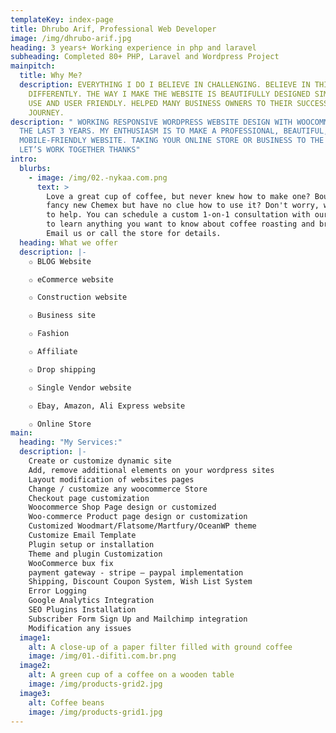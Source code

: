 ```yaml
---
templateKey: index-page
title: Dhrubo Arif, Professional Web Developer
image: /img/dhrubo-arif.jpg
heading: 3 years+ Working experience in php and laravel
subheading: Completed 80+ PHP, Laravel and Wordpress Project
mainpitch:
  title: Why Me?
  description: EVERYTHING I DO I BELIEVE IN CHALLENGING. BELIEVE IN THINKING
    DIFFERENTLY. THE WAY I MAKE THE WEBSITE IS BEAUTIFULLY DESIGNED SIMPLE TO
    USE AND USER FRIENDLY. HELPED MANY BUSINESS OWNERS TO THEIR SUCCESSFUL
    JOURNEY.
description: " WORKING RESPONSIVE WORDPRESS WEBSITE DESIGN WITH WOOCOMMERCE FOR
  THE LAST 3 YEARS. MY ENTHUSIASM IS TO MAKE A PROFESSIONAL, BEAUTIFUL,
  MOBILE-FRIENDLY WEBSITE. TAKING YOUR ONLINE STORE OR BUSINESS TO THE WEB.
  LET’S WORK TOGETHER THANKS"
intro:
  blurbs:
    - image: /img/02.-nykaa.com.png
      text: >
        Love a great cup of coffee, but never knew how to make one? Bought a
        fancy new Chemex but have no clue how to use it? Don't worry, we’re here
        to help. You can schedule a custom 1-on-1 consultation with our baristas
        to learn anything you want to know about coffee roasting and brewing.
        Email us or call the store for details.
  heading: What we offer
  description: |-
    ✩ BLOG Website

    ✩ eCommerce website

    ✩ Construction website

    ✩ Business site

    ✩ Fashion

    ✩ Affiliate

    ✩ Drop shipping

    ✩ Single Vendor website

    ✩ Ebay, Amazon, Ali Express website

    ✩ Online Store
main:
  heading: "My Services:"
  description: |-
    Create or customize dynamic site
    Add, remove additional elements on your wordpress sites
    Layout modification of websites pages
    Change / customize any woocommerce Store
    Checkout page customization
    Woocommerce Shop Page design or customized
    Woo-commerce Product page design or customization
    Customized Woodmart/Flatsome/Martfury/OceanWP theme
    Customize Email Template
    Plugin setup or installation
    Theme and plugin Customization
    WooCommerce bux fix
    payment gateway - stripe – paypal implementation
    Shipping, Discount Coupon System, Wish List System
    Error Logging
    Google Analytics Integration
    SEO Plugins Installation
    Subscriber Form Sign Up and Mailchimp integration
    Modification any issues
  image1:
    alt: A close-up of a paper filter filled with ground coffee
    image: /img/01.-difiti.com.br.png
  image2:
    alt: A green cup of a coffee on a wooden table
    image: /img/products-grid2.jpg
  image3:
    alt: Coffee beans
    image: /img/products-grid1.jpg
---
```

